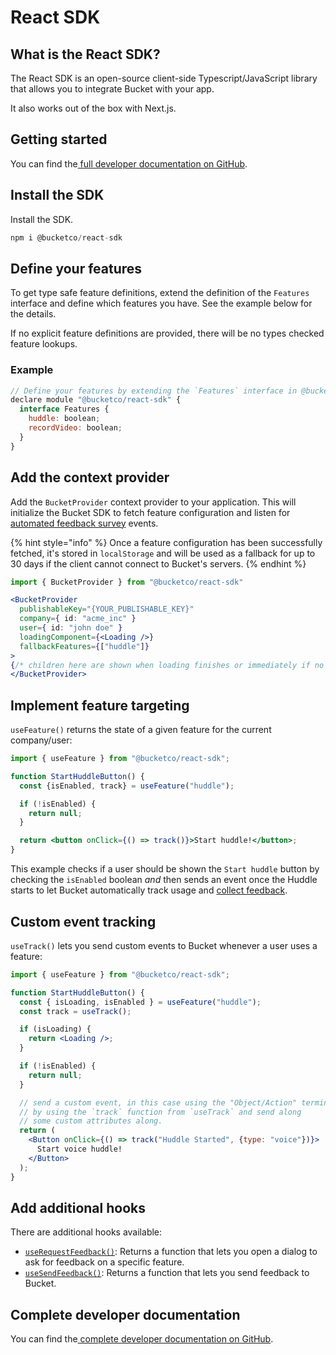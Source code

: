 # React SDK

## What is the React SDK? <a href="#what-is-the-react-sdk" id="what-is-the-react-sdk"></a>

The React SDK is an open-source client-side Typescript/JavaScript library that allows you to integrate Bucket with your app.

It also works out of the box with Next.js.

## Getting started <a href="#getting-started" id="getting-started"></a>

You can find the[ full developer documentation on GitHub](https://github.com/bucketco/bucket-tracking-sdk/blob/main/packages/react-sdk/README.md).

## Install the SDK <a href="#install-the-sdk" id="install-the-sdk"></a>

Install the SDK.

```jsx
npm i @bucketco/react-sdk
```

## Define your features <a href="#define-your-features" id="define-your-features"></a>

To get type safe feature definitions, extend the definition of the `Features` interface and define which features you have. See the example below for the details.

If no explicit feature definitions are provided, there will be no types checked feature lookups.

### **Example**

```jsx
// Define your features by extending the `Features` interface in @bucketco/react-sdk
declare module "@bucketco/react-sdk" {
  interface Features {
    huddle: boolean;
    recordVideo: boolean;
  }
}
```

## Add the context provider <a href="#add-the-context-provider" id="add-the-context-provider"></a>

Add the `BucketProvider` context provider to your application. This will initialize the Bucket SDK to fetch feature configuration and listen for [automated feedback survey](../../product-handbook/feature-analysis/automated-feedback-surveys.md) events.

{% hint style="info" %}
Once a feature configuration has been successfully fetched, it's stored in `localStorage` and will be used as a fallback for up to 30 days if the client cannot connect to Bucket's servers.
{% endhint %}

```jsx
import { BucketProvider } from "@bucketco/react-sdk"

<BucketProvider
  publishableKey="{YOUR_PUBLISHABLE_KEY}"
  company={ id: "acme_inc" }
  user={ id: "john doe" }
  loadingComponent={<Loading />}
  fallbackFeatures={["huddle"]}
>
{/* children here are shown when loading finishes or immediately if no `loadingComponent` is given */}
</BucketProvider>
```

## Implement feature targeting <a href="#implement-feature-targeting" id="implement-feature-targeting"></a>

`useFeature()` returns the state of a given feature for the current company/user:

```jsx
import { useFeature } from "@bucketco/react-sdk";

function StartHuddleButton() {
  const {isEnabled, track} = useFeature("huddle");

  if (!isEnabled) {
    return null;
  }

  return <button onClick={() => track()}>Start huddle!</button>;
}
```

This example checks if a user should be shown the `Start huddle` button by checking the `isEnabled` boolean _and_ then sends an event once the Huddle starts to let Bucket automatically track usage and [collect feedback](../../product-handbook/feature-analysis/automated-feedback-surveys.md).

## Custom event tracking <a href="#custom-event-tracking" id="custom-event-tracking"></a>

`useTrack()` lets you send custom events to Bucket whenever a user uses a feature:

```jsx
import { useFeature } from "@bucketco/react-sdk";

function StartHuddleButton() {
  const { isLoading, isEnabled } = useFeature("huddle");
  const track = useTrack();

  if (isLoading) {
    return <Loading />;
  }

  if (!isEnabled) {
    return null;
  }

  // send a custom event, in this case using the "Object/Action" terminology
  // by using the `track` function from `useTrack` and send along
  // some custom attributes along.
  return (
    <Button onClick={() => track("Huddle Started", {type: "voice"})}>
      Start voice huddle!
    </Button>
  );
}
```

## Add additional hooks <a href="#add-additional-hooks" id="add-additional-hooks"></a>

There are additional hooks available:

* [`useRequestFeedback()`](https://github.com/bucketco/bucket-javascript-sdk/blob/main/packages/react-sdk/README.md#userequestfeedback): Returns a function that lets you open a dialog to ask for feedback on a specific feature.
* [`useSendFeedback()`](https://github.com/bucketco/bucket-javascript-sdk/blob/main/packages/react-sdk/README.md#usesendfeedback): Returns a function that lets you send feedback to Bucket.

## Complete developer documentation <a href="#complete-developer-documentation" id="complete-developer-documentation"></a>

You can find the[ complete developer documentation on GitHub](https://github.com/bucketco/bucket-tracking-sdk/blob/main/packages/react-sdk/README.md).
